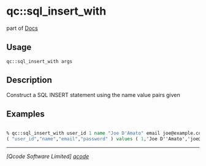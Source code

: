 qc::sql_insert_with
===================

part of [Docs](../index.md)

Usage
-----
`qc::sql_insert_with args`

Description
-----------
Construct a SQL INSERT statement using the name value pairs given

Examples
--------
```tcl

% qc::sql_insert_with user_id 1 name "Joe D'Amato" email joe@example.com password munroe
( "user_id","name","email","password" ) values ( 1,'Joe D''Amato','joe@example.com','munroe' )

```

----------------------------------
*[Qcode Software Limited] [qcode]*

[qcode]: http://www.qcode.co.uk "Qcode Software"